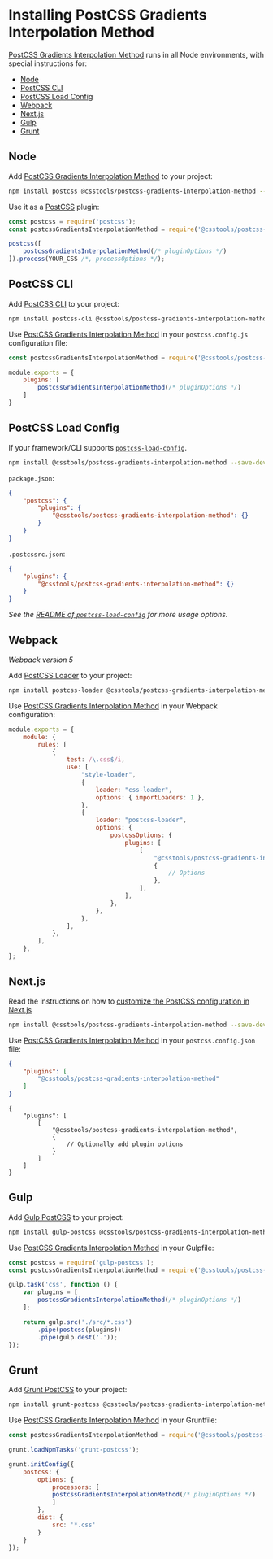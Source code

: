 # Installing PostCSS Gradients Interpolation Method

[PostCSS Gradients Interpolation Method] runs in all Node environments, with special instructions for:

- [Node](#node)
- [PostCSS CLI](#postcss-cli)
- [PostCSS Load Config](#postcss-load-config)
- [Webpack](#webpack)
- [Next.js](#nextjs)
- [Gulp](#gulp)
- [Grunt](#grunt)

## Node

Add [PostCSS Gradients Interpolation Method] to your project:

```bash
npm install postcss @csstools/postcss-gradients-interpolation-method --save-dev
```

Use it as a [PostCSS] plugin:

```js
const postcss = require('postcss');
const postcssGradientsInterpolationMethod = require('@csstools/postcss-gradients-interpolation-method');

postcss([
	postcssGradientsInterpolationMethod(/* pluginOptions */)
]).process(YOUR_CSS /*, processOptions */);
```

## PostCSS CLI

Add [PostCSS CLI] to your project:

```bash
npm install postcss-cli @csstools/postcss-gradients-interpolation-method --save-dev
```

Use [PostCSS Gradients Interpolation Method] in your `postcss.config.js` configuration file:

```js
const postcssGradientsInterpolationMethod = require('@csstools/postcss-gradients-interpolation-method');

module.exports = {
	plugins: [
		postcssGradientsInterpolationMethod(/* pluginOptions */)
	]
}
```

## PostCSS Load Config

If your framework/CLI supports [`postcss-load-config`](https://github.com/postcss/postcss-load-config).

```bash
npm install @csstools/postcss-gradients-interpolation-method --save-dev
```

`package.json`:

```json
{
	"postcss": {
		"plugins": {
			"@csstools/postcss-gradients-interpolation-method": {}
		}
	}
}
```

`.postcssrc.json`:

```json
{
	"plugins": {
		"@csstools/postcss-gradients-interpolation-method": {}
	}
}
```

_See the [README of `postcss-load-config`](https://github.com/postcss/postcss-load-config#usage) for more usage options._

## Webpack

_Webpack version 5_

Add [PostCSS Loader] to your project:

```bash
npm install postcss-loader @csstools/postcss-gradients-interpolation-method --save-dev
```

Use [PostCSS Gradients Interpolation Method] in your Webpack configuration:

```js
module.exports = {
	module: {
		rules: [
			{
				test: /\.css$/i,
				use: [
					"style-loader",
					{
						loader: "css-loader",
						options: { importLoaders: 1 },
					},
					{
						loader: "postcss-loader",
						options: {
							postcssOptions: {
								plugins: [
									[
										"@csstools/postcss-gradients-interpolation-method",
										{
											// Options
										},
									],
								],
							},
						},
					},
				],
			},
		],
	},
};
```

## Next.js

Read the instructions on how to [customize the PostCSS configuration in Next.js](https://nextjs.org/docs/advanced-features/customizing-postcss-config)

```bash
npm install @csstools/postcss-gradients-interpolation-method --save-dev
```

Use [PostCSS Gradients Interpolation Method] in your `postcss.config.json` file:

```json
{
	"plugins": [
		"@csstools/postcss-gradients-interpolation-method"
	]
}
```

```json5
{
	"plugins": [
		[
			"@csstools/postcss-gradients-interpolation-method",
			{
				// Optionally add plugin options
			}
		]
	]
}
```

## Gulp

Add [Gulp PostCSS] to your project:

```bash
npm install gulp-postcss @csstools/postcss-gradients-interpolation-method --save-dev
```

Use [PostCSS Gradients Interpolation Method] in your Gulpfile:

```js
const postcss = require('gulp-postcss');
const postcssGradientsInterpolationMethod = require('@csstools/postcss-gradients-interpolation-method');

gulp.task('css', function () {
	var plugins = [
		postcssGradientsInterpolationMethod(/* pluginOptions */)
	];

	return gulp.src('./src/*.css')
		.pipe(postcss(plugins))
		.pipe(gulp.dest('.'));
});
```

## Grunt

Add [Grunt PostCSS] to your project:

```bash
npm install grunt-postcss @csstools/postcss-gradients-interpolation-method --save-dev
```

Use [PostCSS Gradients Interpolation Method] in your Gruntfile:

```js
const postcssGradientsInterpolationMethod = require('@csstools/postcss-gradients-interpolation-method');

grunt.loadNpmTasks('grunt-postcss');

grunt.initConfig({
	postcss: {
		options: {
			processors: [
			postcssGradientsInterpolationMethod(/* pluginOptions */)
			]
		},
		dist: {
			src: '*.css'
		}
	}
});
```

[Gulp PostCSS]: https://github.com/postcss/gulp-postcss
[Grunt PostCSS]: https://github.com/nDmitry/grunt-postcss
[PostCSS]: https://github.com/postcss/postcss
[PostCSS CLI]: https://github.com/postcss/postcss-cli
[PostCSS Loader]: https://github.com/postcss/postcss-loader
[PostCSS Gradients Interpolation Method]: https://github.com/csstools/postcss-plugins/tree/main/plugins/postcss-gradients-interpolation-method
[Next.js]: https://nextjs.org
